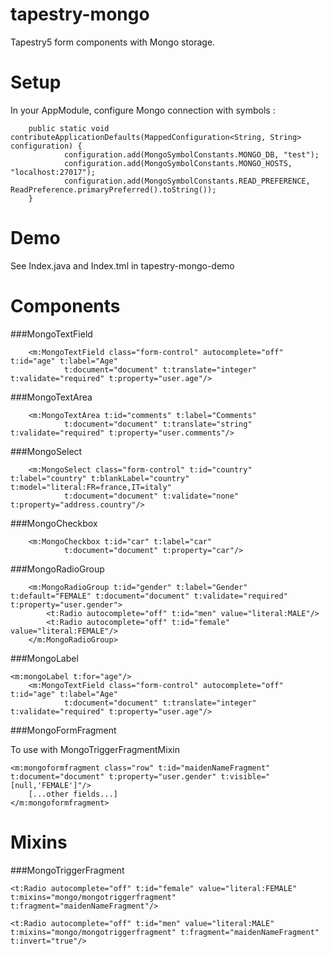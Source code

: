 tapestry-mongo
==============

Tapestry5 form components with Mongo storage.

Setup
=============

In your AppModule, configure Mongo connection with symbols :

        public static void contributeApplicationDefaults(MappedConfiguration<String, String> configuration) {
                configuration.add(MongoSymbolConstants.MONGO_DB, "test");
                configuration.add(MongoSymbolConstants.MONGO_HOSTS, "localhost:27017");
                configuration.add(MongoSymbolConstants.READ_PREFERENCE, ReadPreference.primaryPreferred().toString());
        }
        
        
Demo
=============        

See Index.java and Index.tml in tapestry-mongo-demo

Components
=============

###MongoTextField

        <m:MongoTextField class="form-control" autocomplete="off" t:id="age" t:label="Age"
                t:document="document" t:translate="integer" t:validate="required" t:property="user.age"/>

###MongoTextArea

        <m:MongoTextArea t:id="comments" t:label="Comments"
                t:document="document" t:translate="string" t:validate="required" t:property="user.comments"/>
     
###MongoSelect

        <m:MongoSelect class="form-control" t:id="country" t:label="country" t:blankLabel="country"                                     t:model="literal:FR=france,IT=italy"
                t:document="document" t:validate="none" t:property="address.country"/>

###MongoCheckbox

        <m:MongoCheckbox t:id="car" t:label="car"
                t:document="document" t:property="car"/>

###MongoRadioGroup
        
        <m:MongoRadioGroup t:id="gender" t:label="Gender" t:default="FEMALE" t:document="document" t:validate="required" t:property="user.gender">
			<t:Radio autocomplete="off" t:id="men" value="literal:MALE"/>
			<t:Radio autocomplete="off" t:id="female" value="literal:FEMALE"/>
        </m:MongoRadioGroup>

###MongoLabel
	
	<m:mongoLabel t:for="age"/>
        <m:MongoTextField class="form-control" autocomplete="off" t:id="age" t:label="Age"
                t:document="document" t:translate="integer" t:validate="required" t:property="user.age"/>

###MongoFormFragment

To use with MongoTriggerFragmentMixin

	<m:mongoformfragment class="row" t:id="maidenNameFragment" t:document="document" t:property="user.gender" t:visible="[null,'FEMALE']"/>
		[...other fields...]
	</m:mongoformfragment>



Mixins
=============

###MongoTriggerFragment

	<t:Radio autocomplete="off" t:id="female" value="literal:FEMALE" t:mixins="mongo/mongotriggerfragment" t:fragment="maidenNameFragment"/>

	<t:Radio autocomplete="off" t:id="men" value="literal:MALE" t:mixins="mongo/mongotriggerfragment" t:fragment="maidenNameFragment" t:invert="true"/>
